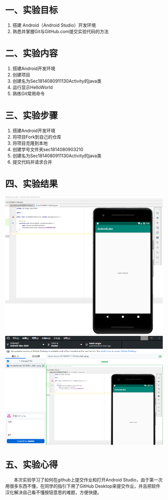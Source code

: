 # 一、实验目标  

1. 搭建 Android（Android Studio）开发环境
2. 熟悉并掌握Git与GitHub.com提交实验代码的方法

# 二、实验内容

1. 搭建Android开发环境
2. 创建项目
3. 创建名为Sec1814080911130Activity的java类
4. 运行显示HelloWorld
5. 熟练Git常用命令

# 三、实验步骤

1. 搭建Android开发环境
2. 将项目Fork到自己的仓库
3. 将项目克隆到本地  
4. 创建学号文件夹sec1814080903210
5. 创建名为Sec1814080911130Activity的java类
6. 提交代码并请求合并

# 四、实验结果

![实验1截图](./labs/lab1.png)
![GitHub Desktop截图](./labs/lab1(2).png)

# 五、实验心得

&#160; &#160; &#160; &#160;本次实验学习了如何在github上提交作业和打开Android Studio，由于第一次用很多东西不懂，在同学的指引下用了GitHub Desktop来提交作业，并且把软件汉化解决自己看不懂按钮意思的难题，方便快捷。
